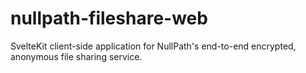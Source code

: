 # nullpath-fileshare-web
SvelteKit client-side application for NullPath's end-to-end encrypted, anonymous file sharing service.
